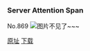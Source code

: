 ### Server Attention Span
No.869
![图片不见了~~~](https://imgs.xkcd.com/comics/server_attention_span.png)

[原址](https://xkcd.com//869) [下载](https://imgs.xkcd.com/comics/server_attention_span.png)

